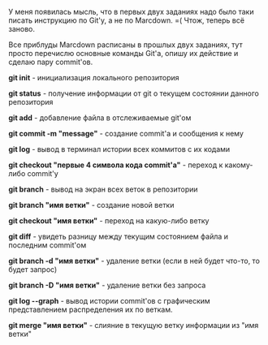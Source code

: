 У меня появилась мысль, что в первых двух заданиях надо было таки писать инструкцию по Git'у, а не по Marcdown. =( Чтож, теперь всё заново.

Все приблуды Marcdown расписаны в прошлых двух заданиях, тут просто перечислю основные команды Git'а, опишу их действие и сделаю пару commit'ов.

**git init** - инициализация локального репозитория

**git status** - получение информации от git о текущем состоянии данного репозитория

**git add** - добавление файла в отслеживаемые git'ом

**git commit -m "message"** - создание commit'а и сообщения к нему

**git log** - вывод в терминал истории всех коммитов с их кодами

**git checkout "первые 4 символа кода commit'а"** - переход к какому-либо commit'у

**git branch** - вывод на экран всех веток в репозитории

**git branch "имя ветки"** - создание новой ветки

**git checkout "имя ветки"** - переход на какую-либо ветку

**git diff** - увидеть разницу между текущим состоянием файла и последним commit'ом

**git branch -d "имя ветки"** - удаление ветки (если в ней будет что-то, то будет запрос)

**git branch -D "имя ветки"** - удаление ветки без запроса

**git log --graph** - вывод истории commit'ов с графическим представлением распределения их по веткам.

**git merge "имя ветки"** - слияние в текущую ветку информации из "имя ветки"

